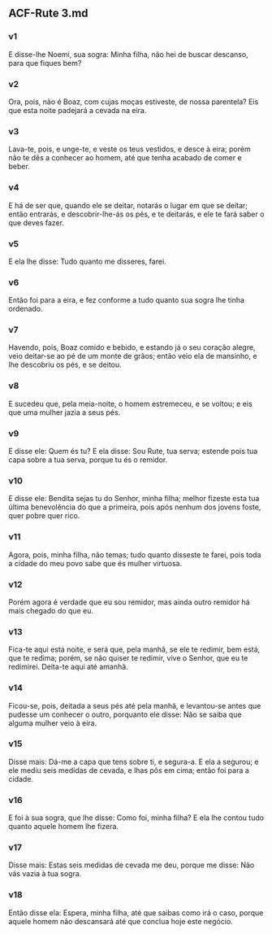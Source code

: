 ## ACF-Rute 3.md
### v1
 E disse-lhe Noemi, sua sogra: Minha filha, não hei de buscar descanso, para que fiques bem?
### v2
 Ora, pois, não é Boaz, com cujas moças estiveste, de nossa parentela? Eis que esta noite padejará a cevada na eira.
### v3
 Lava-te, pois, e unge-te, e veste os teus vestidos, e desce à eira; porém não te dês a conhecer ao homem, até que tenha acabado de comer e beber.
### v4
 E há de ser que, quando ele se deitar, notarás o lugar em que se deitar; então entrarás, e descobrir-lhe-ás os pés, e te deitarás, e ele te fará saber o que deves fazer.
### v5
 E ela lhe disse: Tudo quanto me disseres, farei.
### v6
 Então foi para a eira, e fez conforme a tudo quanto sua sogra lhe tinha ordenado.
### v7
 Havendo, pois, Boaz comido e bebido, e estando já o seu coração alegre, veio deitar-se ao pé de um monte de grãos; então veio ela de mansinho, e lhe descobriu os pés, e se deitou.
### v8
 E sucedeu que, pela meia-noite, o homem estremeceu, e se voltou; e eis que uma mulher jazia a seus pés.
### v9
 E disse ele: Quem és tu? E ela disse: Sou Rute, tua serva; estende pois tua capa sobre a tua serva, porque tu és o remidor.
### v10
 E disse ele: Bendita sejas tu do Senhor, minha filha; melhor fizeste esta tua última benevolência do que a primeira, pois após nenhum dos jovens foste, quer pobre quer rico.
### v11
 Agora, pois, minha filha, não temas; tudo quanto disseste te farei, pois toda a cidade do meu povo sabe que és mulher virtuosa.
### v12
 Porém agora é verdade que eu sou remidor, mas ainda outro remidor há mais chegado do que eu.
### v13
 Fica-te aqui esta noite, e será que, pela manhã, se ele te redimir, bem está, que te redima; porém, se não quiser te redimir, vive o Senhor, que eu te redimirei. Deita-te aqui até amanhã.
### v14
 Ficou-se, pois, deitada a seus pés até pela manhã, e levantou-se antes que pudesse um conhecer o outro, porquanto ele disse: Não se saiba que alguma mulher veio à eira.
### v15
 Disse mais: Dá-me a capa que tens sobre ti, e segura-a. E ela a segurou; e ele mediu seis medidas de cevada, e lhas pôs em cima; então foi para a cidade.
### v16
 E foi à sua sogra, que lhe disse: Como foi, minha filha? E ela lhe contou tudo quanto aquele homem lhe fizera.
### v17
 Disse mais: Estas seis medidas de cevada me deu, porque me disse: Não vás vazia à tua sogra.
### v18
 Então disse ela: Espera, minha filha, até que saibas como irá o caso, porque aquele homem não descansará até que conclua hoje este negócio.
